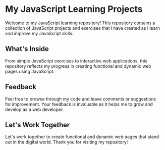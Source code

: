 # My JavaScript Learning Projects

Welcome to my JavaScript learning repository! This repository contains a collection of JavaScript projects and exercises that I have created as I learn and improve my JavaScript skills.

## What's Inside

From simple JavaScript exercises to interactive web applications, this repository reflects my progress in creating functional and dynamic web pages using JavaScript.

## Feedback

Feel free to browse through my code and leave comments or suggestions for improvement. Your feedback is invaluable as it helps me to grow and develop as a web developer.

## Let's Work Together

Let's work together to create functional and dynamic web pages that stand out in the digital world. Thank you for visiting my repository!
